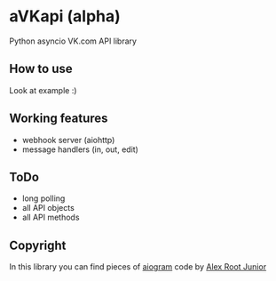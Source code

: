 # aVKapi (alpha)
Python asyncio VK.com API library

## How to use
Look at example :)

## Working features
- webhook server (aiohttp)
- message handlers (in, out, edit)

## ToDo
- long polling
- all API objects
- all API methods

## Copyright
In this library you can find pieces of [aiogram](https://github.com/aiogram/aiogram/) code by [Alex Root Junior](https://github.com/JrooTJunior)